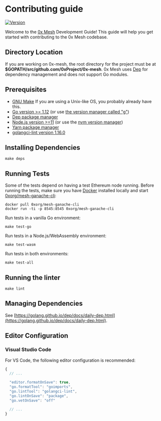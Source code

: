# Contributing guide

[![Version](https://img.shields.io/badge/version-3.0.1--beta-orange.svg)](https://github.com/0xProject/0x-mesh/releases)

Welcome to the [0x Mesh](https://github.com/0xProject/0x-mesh) Development Guide! This guide will help you get started with contributing to the 0x Mesh codebase.

## Directory Location

If you are working on 0x-mesh, the root directory for the project must be at **$GOPATH/src/github.com/0xProject/0x-mesh**. 0x Mesh uses [Dep](https://golang.github.io/dep/docs/installation.html) for dependency management and does not support Go modules.

## Prerequisites

* [GNU Make](https://www.gnu.org/software/make/) If you are using a Unix-like OS, you probably already have this.
* [Go version &gt;= 1.12](https://golang.org/dl/) \(or use [the version manager called "g"](https://github.com/stefanmaric/g)\)
* [Dep package manager](https://golang.github.io/dep/docs/installation.html)
* [Node.js version &gt;=11](https://nodejs.org/en/download/) \(or use the [nvm version manager](https://github.com/creationix/nvm)\)
* [Yarn package manager](https://yarnpkg.com/en/)
* [golangci-lint version 1.16.0](https://github.com/golangci/golangci-lint#install)

## Installing Dependencies

```text
make deps
```

## Running Tests

Some of the tests depend on having a test Ethereum node running. Before running the tests, make sure you have [Docker](https://docs.docker.com/install/) installed locally and start [0xorg/mesh-ganache-cli](https://hub.docker.com/r/0xorg/mesh-ganache-cli):

```text
docker pull 0xorg/mesh-ganache-cli
docker run -ti -p 8545:8545 0xorg/mesh-ganache-cli
```

Run tests in a vanilla Go environment:

```text
make test-go
```

Run tests in a Node.js/WebAssembly environment:

```text
make test-wasm
```

Run tests in both environments:

```text
make test-all
```

## Running the linter

```text
make lint
```

## Managing Dependencies

See [https://golang.github.io/dep/docs/daily-dep.html](https://golang.github.io/dep/docs/daily-dep.html).

## Editor Configuration

### Visual Studio Code

For VS Code, the following editor configuration is recommended:

```javascript
{
  // ...

  "editor.formatOnSave": true,
  "go.formatTool": "goimports",
  "go.lintTool": "golangci-lint",
  "go.lintOnSave": "package",
  "go.vetOnSave": "off"

  // ...
}
```

